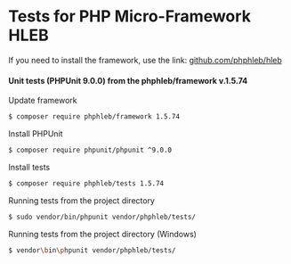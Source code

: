 Tests for PHP Micro-Framework HLEB
=====================

 If you need to install the framework, use the link: [github.com/phphleb/hleb](https://github.com/phphleb/hleb) 
 
 
 #### Unit tests (PHPUnit 9.0.0) from the phphleb/framework v.1.5.74

Update framework

```bash
$ composer require phphleb/framework 1.5.74
```

Install PHPUnit

```bash
$ composer require phpunit/phpunit ^9.0.0
```

Install tests

```bash
$ composer require phphleb/tests 1.5.74
```

Running tests from the project directory

```bash
$ sudo vendor/bin/phpunit vendor/phphleb/tests/
```

Running tests from the project directory (Windows)

```bash
$ vendor\bin\phpunit vendor/phphleb/tests/
```
